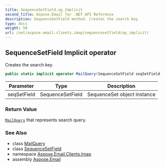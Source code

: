 ```yaml
---
title: SequenceSetField.op_Implicit
second_title: Aspose.Email for .NET API Reference
description: SequenceSetField method. Creates the search key
type: docs
weight: 50
url: /net/aspose.email.clients.imap/sequencesetfield/op_implicit/
---
```

## SequenceSetField Implicit operator

Creates the search key.

```csharp
public static implicit operator MailQuery(SequenceSetField seqSetField)
```

| Parameter | Type | Description |
| --- | --- | --- |
| seqSetField | SequenceSetField | SequenceSet object instance |

### Return Value

[`MailQuery`](../../../aspose.email.tools.search/mailquery/) that represents search query.

### See Also

* class [MailQuery](../../../aspose.email.tools.search/mailquery/)
* class [SequenceSetField](../)
* namespace [Aspose.Email.Clients.Imap](../../sequencesetfield/)
* assembly [Aspose.Email](../../../)


